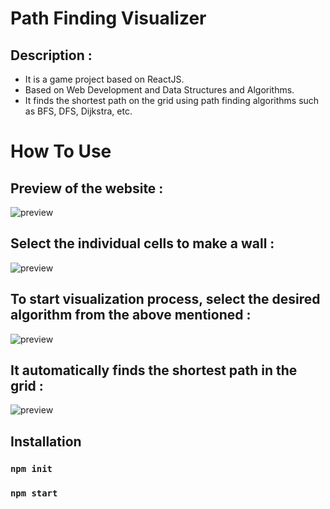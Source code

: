 # Path Finding Visualizer 


## Description : 
* It is a game project based on ReactJS.
* Based on Web Development and Data Structures and Algorithms.  
* It finds the shortest path on the grid using path finding algorithms such as BFS, DFS, Dijkstra, etc.

# How To Use  

## Preview of the website : 

![preview](https://github.com/harshh06/PathFindingVisualizer/blob/main/1.png?raw=true)
## Select the individual cells to make a wall : 

![preview](https://github.com/harshh06/PathFindingVisualizer/blob/main/2.png?raw=true)
## To start visualization process, select the desired algorithm from the above mentioned : 

![preview](https://github.com/harshh06/PathFindingVisualizer/blob/main/3.png?raw=true)
## It automatically finds the shortest path in the grid : 

![preview](https://github.com/harshh06/PathFindingVisualizer/blob/main/4.png?raw=true)

## Installation 
###  `npm init`
###  `npm start`
